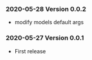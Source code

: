 ### 2020-05-28 Version 0.0.2
* modify models default args 

### 2020-05-27 Version 0.0.1
* First release